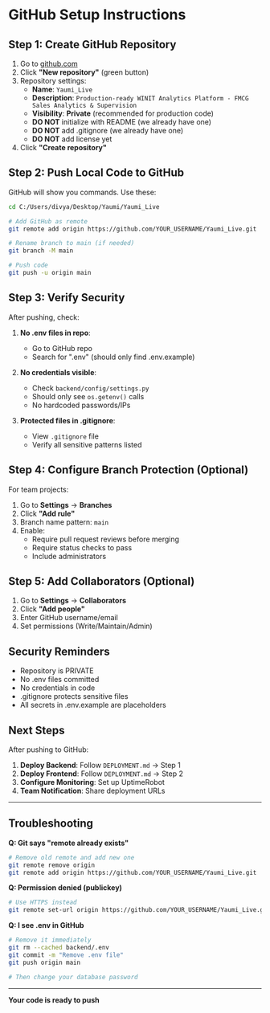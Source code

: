 # GitHub Setup Instructions

## Step 1: Create GitHub Repository

1. Go to [github.com](https://github.com)
2. Click **"New repository"** (green button)
3. Repository settings:
   - **Name**: `Yaumi_Live`
   - **Description**: `Production-ready WINIT Analytics Platform - FMCG Sales Analytics & Supervision`
   - **Visibility**: **Private** (recommended for production code)
   - **DO NOT** initialize with README (we already have one)
   - **DO NOT** add .gitignore (we already have one)
   - **DO NOT** add license yet
4. Click **"Create repository"**

## Step 2: Push Local Code to GitHub

GitHub will show you commands. Use these:

```bash
cd C:/Users/divya/Desktop/Yaumi/Yaumi_Live

# Add GitHub as remote
git remote add origin https://github.com/YOUR_USERNAME/Yaumi_Live.git

# Rename branch to main (if needed)
git branch -M main

# Push code
git push -u origin main
```

## Step 3: Verify Security

After pushing, check:

1. **No .env files in repo**:
   - Go to GitHub repo
   - Search for ".env" (should only find .env.example)

2. **No credentials visible**:
   - Check `backend/config/settings.py`
   - Should only see `os.getenv()` calls
   - No hardcoded passwords/IPs

3. **Protected files in .gitignore**:
   - View `.gitignore` file
   - Verify all sensitive patterns listed

## Step 4: Configure Branch Protection (Optional)

For team projects:

1. Go to **Settings** -> **Branches**
2. Click **"Add rule"**
3. Branch name pattern: `main`
4. Enable:
   - Require pull request reviews before merging
   - Require status checks to pass
   - Include administrators

## Step 5: Add Collaborators (Optional)

1. Go to **Settings** -> **Collaborators**
2. Click **"Add people"**
3. Enter GitHub username/email
4. Set permissions (Write/Maintain/Admin)

## Security Reminders

- Repository is PRIVATE
- No .env files committed
- No credentials in code
- .gitignore protects sensitive files
- All secrets in .env.example are placeholders

## Next Steps

After pushing to GitHub:

1. **Deploy Backend**: Follow `DEPLOYMENT.md` -> Step 1
2. **Deploy Frontend**: Follow `DEPLOYMENT.md` -> Step 2
3. **Configure Monitoring**: Set up UptimeRobot
4. **Team Notification**: Share deployment URLs

---

## Troubleshooting

**Q: Git says "remote already exists"**
```bash
# Remove old remote and add new one
git remote remove origin
git remote add origin https://github.com/YOUR_USERNAME/Yaumi_Live.git
```

**Q: Permission denied (publickey)**
```bash
# Use HTTPS instead
git remote set-url origin https://github.com/YOUR_USERNAME/Yaumi_Live.git
```

**Q: I see .env in GitHub**
```bash
# Remove it immediately
git rm --cached backend/.env
git commit -m "Remove .env file"
git push origin main

# Then change your database password
```

---

**Your code is ready to push**
